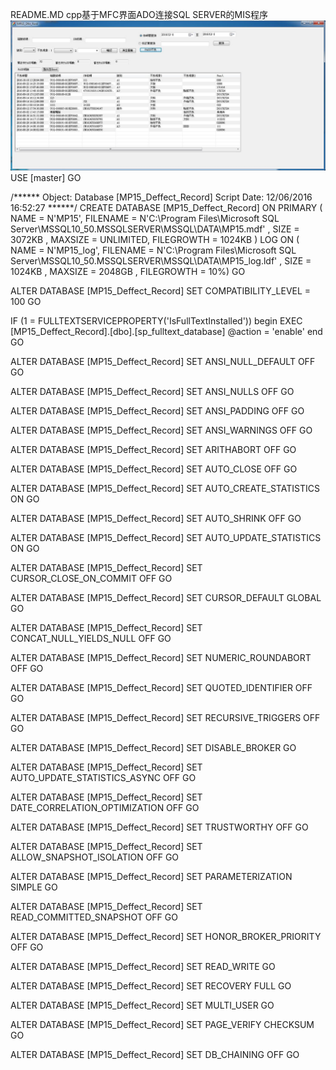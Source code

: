 README.MD
cpp基于MFC界面ADO连接SQL SERVER的MIS程序
![image](/RunSee.jpg)
USE [master]
GO

/****** Object:  Database [MP15_Deffect_Record]    Script Date: 12/06/2016 16:52:27 ******/
CREATE DATABASE [MP15_Deffect_Record] ON  PRIMARY 
( NAME = N'MP15', FILENAME = N'C:\Program Files\Microsoft SQL Server\MSSQL10_50.MSSQLSERVER\MSSQL\DATA\MP15.mdf' , SIZE = 3072KB , MAXSIZE = UNLIMITED, FILEGROWTH = 1024KB )
 LOG ON 
( NAME = N'MP15_log', FILENAME = N'C:\Program Files\Microsoft SQL Server\MSSQL10_50.MSSQLSERVER\MSSQL\DATA\MP15_log.ldf' , SIZE = 1024KB , MAXSIZE = 2048GB , FILEGROWTH = 10%)
GO

ALTER DATABASE [MP15_Deffect_Record] SET COMPATIBILITY_LEVEL = 100
GO

IF (1 = FULLTEXTSERVICEPROPERTY('IsFullTextInstalled'))
begin
EXEC [MP15_Deffect_Record].[dbo].[sp_fulltext_database] @action = 'enable'
end
GO

ALTER DATABASE [MP15_Deffect_Record] SET ANSI_NULL_DEFAULT OFF 
GO

ALTER DATABASE [MP15_Deffect_Record] SET ANSI_NULLS OFF 
GO

ALTER DATABASE [MP15_Deffect_Record] SET ANSI_PADDING OFF 
GO

ALTER DATABASE [MP15_Deffect_Record] SET ANSI_WARNINGS OFF 
GO

ALTER DATABASE [MP15_Deffect_Record] SET ARITHABORT OFF 
GO

ALTER DATABASE [MP15_Deffect_Record] SET AUTO_CLOSE OFF 
GO

ALTER DATABASE [MP15_Deffect_Record] SET AUTO_CREATE_STATISTICS ON 
GO

ALTER DATABASE [MP15_Deffect_Record] SET AUTO_SHRINK OFF 
GO

ALTER DATABASE [MP15_Deffect_Record] SET AUTO_UPDATE_STATISTICS ON 
GO

ALTER DATABASE [MP15_Deffect_Record] SET CURSOR_CLOSE_ON_COMMIT OFF 
GO

ALTER DATABASE [MP15_Deffect_Record] SET CURSOR_DEFAULT  GLOBAL 
GO

ALTER DATABASE [MP15_Deffect_Record] SET CONCAT_NULL_YIELDS_NULL OFF 
GO

ALTER DATABASE [MP15_Deffect_Record] SET NUMERIC_ROUNDABORT OFF 
GO

ALTER DATABASE [MP15_Deffect_Record] SET QUOTED_IDENTIFIER OFF 
GO

ALTER DATABASE [MP15_Deffect_Record] SET RECURSIVE_TRIGGERS OFF 
GO

ALTER DATABASE [MP15_Deffect_Record] SET  DISABLE_BROKER 
GO

ALTER DATABASE [MP15_Deffect_Record] SET AUTO_UPDATE_STATISTICS_ASYNC OFF 
GO

ALTER DATABASE [MP15_Deffect_Record] SET DATE_CORRELATION_OPTIMIZATION OFF 
GO

ALTER DATABASE [MP15_Deffect_Record] SET TRUSTWORTHY OFF 
GO

ALTER DATABASE [MP15_Deffect_Record] SET ALLOW_SNAPSHOT_ISOLATION OFF 
GO

ALTER DATABASE [MP15_Deffect_Record] SET PARAMETERIZATION SIMPLE 
GO

ALTER DATABASE [MP15_Deffect_Record] SET READ_COMMITTED_SNAPSHOT OFF 
GO

ALTER DATABASE [MP15_Deffect_Record] SET HONOR_BROKER_PRIORITY OFF 
GO

ALTER DATABASE [MP15_Deffect_Record] SET  READ_WRITE 
GO

ALTER DATABASE [MP15_Deffect_Record] SET RECOVERY FULL 
GO

ALTER DATABASE [MP15_Deffect_Record] SET  MULTI_USER 
GO

ALTER DATABASE [MP15_Deffect_Record] SET PAGE_VERIFY CHECKSUM  
GO

ALTER DATABASE [MP15_Deffect_Record] SET DB_CHAINING OFF 
GO


